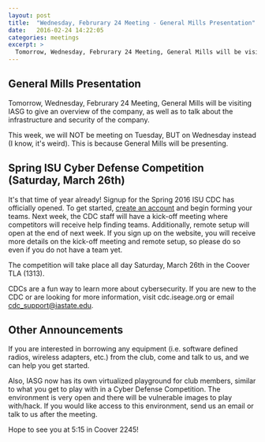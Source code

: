 ```yaml
---
layout: post
title:  "Wednesday, Februrary 24 Meeting - General Mills Presentation"
date:   2016-02-24 14:22:05
categories: meetings
excerpt: >
  Tomorrow, Wednesday, Februrary 24 Meeting, General Mills will be visiting IASG to give an overview of the company, as well as to talk about the infrastructure and security of the company.
---
```

General Mills Presentation
-------------------
Tomorrow, Wednesday, Februrary 24 Meeting, General Mills will be visiting IASG to give an overview of the company, as well as to talk about the infrastructure and security of the company.

This week, we will NOT be meeting on Tuesday, BUT on Wednesday instead (I know, it's weird). This is because General Mills will be presenting.


Spring ISU Cyber Defense Competition (Saturday, March 26th)
-------------------


It's that time of year already! Signup for the Spring 2016 ISU CDC has officially opened. To get started, [create an account](signup.iseage.org) and begin forming your teams. Next week, the CDC staff will have a kick-off meeting where competitors will receive help finding teams. Additionally, remote setup will open at the end of next week. If you sign up on the website, you will receive more details on the kick-off meeting and remote setup, so please do so even if you do not have a team yet.

The competition will take place all day Saturday, March 26th in the Coover TLA (1313).

CDCs are a fun way to learn more about cybersecurity. If you are new to the CDC or are looking for more information, visit cdc.iseage.org or email <cdc_support@iastate.edu>.

Other Announcements
-------------------
If you are interested in borrowing any equipment (i.e. software defined radios, wireless adapters, etc.) from the club, come and talk to us, and we can help you get started.

Also, IASG now has its own virtualized playground for club members, similar to what you get to play with in a Cyber Defense Competition. The environment is very open and there will be vulnerable images to play with/hack. If you would like access to this environment, send us an email or talk to us after the meeting.

Hope to see you at 5:15 in Coover 2245!
